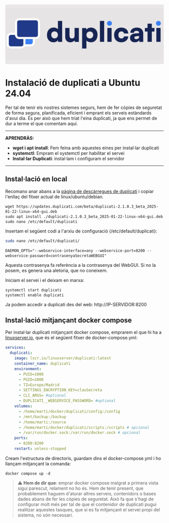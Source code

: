![ImatgeCaplçaelra](attachments/duplicati.png)
# Instalació de duplicati a Ubuntu 24.04

Per tal de tenir els nostres sistemes segurs, hem de fer còpies de seguretat de forma segura, planificada, eficient i emprant els serveis estàndards d'avui dia. És per això que hem triat l'eina duplicati, ja que ens permet de dur a terme el que comentam aquí.

---
**APRENDRÀS:**

- **wget i apt install**: Fem feina amb aquestes eines per instal·lar duplicati
- **systemctl**: Empram el systemctl per habilitar el servei
- **Instal·lar Duplicati**: instal·lam i configuram el servidor

---
## Instal·lació en local

Recomano anar abans a la [pàgina de descàrregues de duplicati](https://duplicati.com/download) i copiar l'enllaç del fitxer actual de linux/ubuntu/debian.

```
wget https://updates.duplicati.com/beta/duplicati-2.1.0.3_beta_2025-01-22-linux-x64-gui.deb
sudo apt install ./duplicati-2.1.0.3_beta_2025-01-22-linux-x64-gui.deb
sudo nano /etc/default/duplicati
```

Insertam el següent codi a l'arxiu de configuració (/etc/default/duplicati):

```bash
sudo nano /etc/default/duplicati/
```

```
DAEMON_OPTS="--webservice-interface=any --webservice-port=8200 --webservice-password=contrasenyaSecretaWEBGUI"
```

Aquesta contrasenya fa referència a la contrasenya del WebGUI. Si no la posem, es genera una aletoria, que no coneixem.

Iniciam el servei i el deixam en marxa:

```
systemctl start duplicati
systemctl enable duplicati
```

Ja podem accedir a duplicati des del web: http://IP-SERVIDOR:8200

## Instal·lació mitjançant docker compose

Per instal·lar duplicati mitjançant docker compose, emprarem el que hi ha a [linuxserver.io](https://docs.linuxserver.io/images/docker-duplicati/#version-tags), que és el següent fitxer de docker-compose.yml:

```yaml
services:
  duplicati:
    image: lscr.io/linuxserver/duplicati:latest
    container_name: duplicati
    environment:
      - PUID=1000
      - PGID=1000
      - TZ=Europe/Madrid
      - SETTINGS_ENCRYPTION_KEY=clauSecreta
      - CLI_ARGS= #optional
      - DUPLICATI__WEBSERVICE_PASSWORD= #optional
    volumes:
      - /home/marti/docker/duplicati/config:/config
      - /mnt/backup:/backup
      - /home/marti:/source
      - /home/marti/docker/duplicati/scripts:/scripts # opcional
      - /var/run/docker.sock:/var/run/docker.sock # opcional
    ports:
      - 8200:8200
    restart: unless-stopped
```

Cream l'estructura de directoris, guardam dins el docker-compose.yml i ho llançam mitjançant la comanda:

```
docker compose up -d
```

>⚠️ **Hem de dir que**: emprar docker compose malgrat a primera vista sigui parescut, relament no ho és. Hem de tenir present, que probablement haguem d'aturar altres serveis, contenidors o bases dades abans de fer les còpies de seguretat. Això fa que s'hagi de configurar molt més per tal de que el contenidor de duplicati pugui realitzar aquestes tasques, que si es fa mitjançant el servei propi del sistema, no són necessari.


